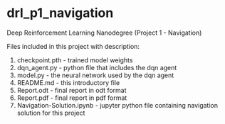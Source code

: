 # drl_p1_navigation
Deep Reinforcement Learning Nanodegree (Project 1 - Navigation)

Files included in this project with description:

1. checkpoint.pth - trained model weights
2. dqn_agent.py - python file that includes the dqn agent
3. model.py - the neural network used by the dqn agent
4. README.md - this introductory file
5. Report.odt - final report in odt format
6. Report.pdf - final report in pdf format
7. Navigation-Solution.ipynb - jupyter python file containing navigation solution for this project


